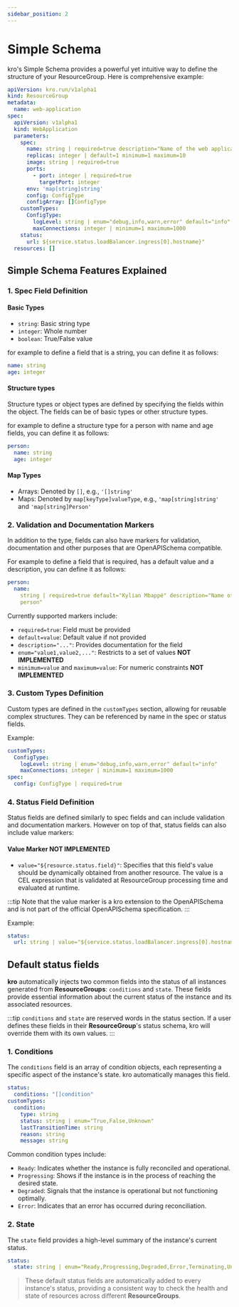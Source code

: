 ```yaml
---
sidebar_position: 2
---
```


# Simple Schema

kro's Simple Schema provides a powerful yet intuitive way to define the
structure of your ResourceGroup. Here is comprehensive example:

```yaml
apiVersion: kro.run/v1alpha1
kind: ResourceGroup
metadata:
  name: web-application
spec:
  apiVersion: v1alpha1
  kind: WebApplication
  parameters:
    spec:
      name: string | required=true description="Name of the web application"
      replicas: integer | default=1 minimum=1 maximum=10
      image: string | required=true
      ports:
        - port: integer | required=true
          targetPort: integer
      env: 'map[string]string'
      config: ConfigType
      configArray: []ConfigType
    customTypes:
      ConfigType:
        logLevel: string | enum="debug,info,warn,error" default="info"
        maxConnections: integer | minimum=1 maximum=1000
    status:
      url: ${service.status.loadBalancer.ingress[0].hostname}"
  resources: []
```

## Simple Schema Features Explained

### 1. Spec Field Definition

#### Basic Types

- `string`: Basic string type
- `integer`: Whole number
- `boolean`: True/False value

for example to define a field that is a string, you can define it as follows:

```yaml
name: string
age: integer
```

#### Structure types

Structure types or object types are defined by specifying the fields within the
object. The fields can be of basic types or other structure types.

for example to define a structure type for a person with name and age fields,
you can define it as follows:

```yaml
person:
  name: string
  age: integer
```

#### Map Types

- Arrays: Denoted by `[]`, e.g., `'[]string'`
- Maps: Denoted by `map[keyType]valueType`, e.g., `'map[string]string'` and
  `'map[string]Person'`

### 2. Validation and Documentation Markers

In addition to the type, fields can also have markers for validation,
documentation and other purposes that are OpenAPISchema compatible.

For example to define a field that is required, has a default value and a
description, you can define it as follows:

```yaml
person:
  name:
    string | required=true default="Kylian Mbappé" description="Name of the
    person"
```

Currently supported markers include:

- `required=true`: Field must be provided
- `default=value`: Default value if not provided
- `description="..."`: Provides documentation for the field
- `enum="value1,value2,..."`: Restricts to a set of values **NOT IMPLEMENTED**
- `minimum=value` and `maximum=value`: For numeric constraints **NOT
  IMPLEMENTED**

### 3. Custom Types Definition

Custom types are defined in the `customTypes` section, allowing for reusable
complex structures. They can be referenced by name in the spec or status fields.

Example:

```yaml
customTypes:
  ConfigType:
    logLevel: string | enum="debug,info,warn,error" default="info"
    maxConnections: integer | minimum=1 maximum=1000
spec:
  config: ConfigType | required=true
```

### 4. Status Field Definition

Status fields are defined similarly to spec fields and can include validation
and documentation markers. However on top of that, status fields can also
include value markers:

#### Value Marker **NOT IMPLEMENTED**

- `value="${resource.status.field}"`: Specifies that this field's value should
  be dynamically obtained from another resource. The value is a CEL expression
  that is validated at ResourceGroup processing time and evaluated at runtime.

:::tip Note that the value marker is a kro extension to the OpenAPISchema and is
not part of the official OpenAPISchema specification. :::

Example:

```yaml
status:
  url: string | value="${service.status.loadBalancer.ingress[0].hostname}"
```

## Default status fields

**kro** automatically injects two common fields into the status of all instances
generated from **ResourceGroups**: `conditions` and `state`. These fields
provide essential information about the current status of the instance and its
associated resources.

:::tip `conditions` and `state` are reserved words in the status section. If a
user defines these fields in their **ResourceGroup**'s status schema, kro will
override them with its own values. :::

### 1. Conditions

The `conditions` field is an array of condition objects, each representing a
specific aspect of the instance's state. kro automatically manages this field.

```yaml
status:
  conditions: "[]condition"
customTypes:
  condition:
    type: string
    status: string | enum="True,False,Unknown"
    lastTransitionTime: string
    reason: string
    message: string
```

Common condition types include:

- `Ready`: Indicates whether the instance is fully reconciled and operational.
- `Progressing`: Shows if the instance is in the process of reaching the desired
  state.
- `Degraded`: Signals that the instance is operational but not functioning
  optimally.
- `Error`: Indicates that an error has occurred during reconciliation.

### 2. State

The `state` field provides a high-level summary of the instance's current
status.

```yaml
status:
  state: string | enum="Ready,Progressing,Degraded,Error,Terminating,Unknown"
```

> These default status fields are automatically added to every instance's
> status, providing a consistent way to check the health and state of resources
> across different **ResourceGroups**.
